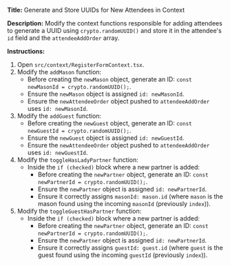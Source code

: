 **Title:** Generate and Store UUIDs for New Attendees in Context

**Description:** Modify the context functions responsible for adding attendees to generate a UUID using `crypto.randomUUID()` and store it in the attendee's `id` field and the `attendeeAddOrder` array.

**Instructions:**

1.  Open `src/context/RegisterFormContext.tsx`.
2.  Modify the `addMason` function:
    *   Before creating the `newMason` object, generate an ID: `const newMasonId = crypto.randomUUID();`.
    *   Ensure the `newMason` object is assigned `id: newMasonId`.
    *   Ensure the `newAttendeeOrder` object pushed to `attendeeAddOrder` uses `id: newMasonId`.
3.  Modify the `addGuest` function:
    *   Before creating the `newGuest` object, generate an ID: `const newGuestId = crypto.randomUUID();`.
    *   Ensure the `newGuest` object is assigned `id: newGuestId`.
    *   Ensure the `newAttendeeOrder` object pushed to `attendeeAddOrder` uses `id: newGuestId`.
4.  Modify the `toggleHasLadyPartner` function:
    *   Inside the `if (checked)` block where a new partner is added:
        *   Before creating the `newPartner` object, generate an ID: `const newPartnerId = crypto.randomUUID();`.
        *   Ensure the `newPartner` object is assigned `id: newPartnerId`.
        *   Ensure it correctly assigns `masonId: mason.id` (where `mason` is the mason found using the incoming `masonId` (previously `index`)).
5.  Modify the `toggleGuestHasPartner` function:
    *   Inside the `if (checked)` block where a new partner is added:
        *   Before creating the `newPartner` object, generate an ID: `const newPartnerId = crypto.randomUUID();`.
        *   Ensure the `newPartner` object is assigned `id: newPartnerId`.
        *   Ensure it correctly assigns `guestId: guest.id` (where `guest` is the guest found using the incoming `guestId` (previously `index`)). 